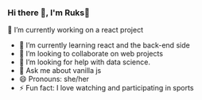 ### Hi there 👋, I'm Ruks🙂



 🔭 I’m currently working on a react project
- 🌱 I’m currently learning react and the back-end side
- 👯 I’m looking to collaborate on web projects 
- 🤔 I’m looking for help with data science.
- 💬 Ask me about vanilla js
- 😄 Pronouns: she/her
- ⚡ Fun fact: I love watching and participating in sports 

